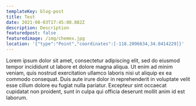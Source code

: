 ```yaml
---
templateKey: blog-post
title: Test
date: 2021-08-03T17:45:08.882Z
description: Description
featuredpost: false
featuredimage: /img/chemex.jpg
location: '{"type":"Point","coordinates":[-118.2096634,34.0414229]}'
---
```

<!--StartFragment-->

Lorem ipsum dolor sit amet, consectetur adipiscing elit, sed do eiusmod tempor incididunt ut labore et dolore magna aliqua. Ut enim ad minim veniam, quis nostrud exercitation ullamco laboris nisi ut aliquip ex ea commodo consequat. Duis aute irure dolor in reprehenderit in voluptate velit esse cillum dolore eu fugiat nulla pariatur. Excepteur sint occaecat cupidatat non proident, sunt in culpa qui officia deserunt mollit anim id est laborum.

<!--EndFragment-->